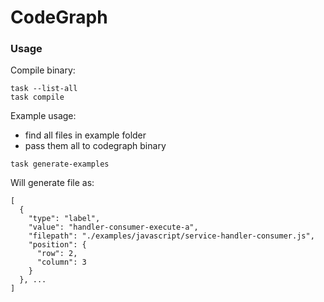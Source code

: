 # CodeGraph

### Usage

Compile binary:

```
task --list-all
task compile
```

Example usage:

- find all files in example folder
- pass them all to codegraph binary

```
task generate-examples
```

Will generate file as:

```
[
  {
    "type": "label",
    "value": "handler-consumer-execute-a",
    "filepath": "./examples/javascript/service-handler-consumer.js",
    "position": {
      "row": 2,
      "column": 3
    }
  }, ...
]
```

